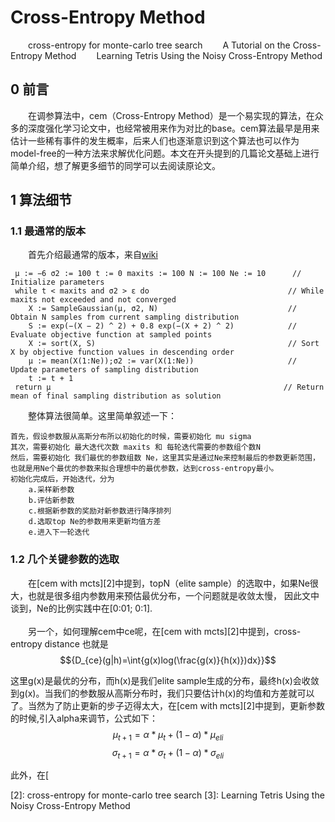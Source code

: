 # Cross-Entropy Method
  
  &emsp;&emsp;cross-entropy for monte-carlo tree search
  &emsp;&emsp;A Tutorial on the Cross-Entropy Method
  &emsp;&emsp;Learning Tetris Using the Noisy Cross-Entropy Method
  
## 0 前言
  
  &emsp;&emsp;在调参算法中，cem（Cross-Entropy Method）是一个易实现的算法，在众多的深度强化学习论文中，也经常被用来作为对比的base。cem算法最早是用来估计一些稀有事件的发生概率，后来人们也逐渐意识到这个算法也可以作为model-free的一种方法来求解优化问题。本文在开头提到的几篇论文基础上进行简单介绍，想了解更多细节的同学可以去阅读原论文。
    
## 1 算法细节
  
  ### 1.1 最通常的版本
    
  &emsp;&emsp;首先介绍最通常的版本，来自[wiki][1]
  
  ```
   μ := −6 σ2 := 100 t := 0 maxits := 100 N := 100 Ne := 10      // Initialize parameters 
   while t < maxits and σ2 > ε do                               // While maxits not exceeded and not converged
      X := SampleGaussian(μ, σ2, N)                             // Obtain N samples from current sampling distribution
      S := exp(−(X − 2) ^ 2) + 0.8 exp(−(X + 2) ^ 2)            // Evaluate objective function at sampled points
      X := sort(X, S)                                           // Sort X by objective function values in descending order          
      μ := mean(X(1:Ne));σ2 := var(X(1:Ne))                     // Update parameters of sampling distribution                            
      t := t + 1
   return μ                                                    // Return mean of final sampling distribution as solution
  ```
  &emsp;&emsp;整体算法很简单。这里简单叙述一下：
  
  ```
  首先，假设参数服从高斯分布所以初始化的时候，需要初始化 mu sigma
  其次，需要初始化 最大迭代次数 maxits 和 每轮迭代需要的参数组个数N
  然后，需要初始化 我们最优的参数组数 Ne，这里其实是通过Ne来控制最后的参数更新范围，也就是用Ne个最优的参数来拟合理想中的最优参数，达到cross-entropy最小。
  初始化完成后，开始迭代，分为 
      a.采样新参数
      b.评估新参数
      c.根据新参数的奖励对新参数进行降序排列
      d.选取top Ne的参数用来更新均值方差
      e.进入下一轮迭代
  ```    
  ### 1.2 几个关键参数的选取
    
  &emsp;&emsp;在[cem with mcts][2]中提到，topN（elite sample）的选取中，如果Ne很大，也就是很多组内参数用来预估最优分布，一个问题就是收敛太慢，
  因此文中谈到，Ne的比例实践中在[0:01; 0:1].<br></br>&emsp;&emsp;另一个，如何理解cem中ce呢，在[cem with mcts][2]中提到，cross-entropy distance 也就是 $${D_{ce}(g|h)=\int{g(x)log(\frac{g(x)}{h(x)})dx}}$$
  
  这里g(x)是最优的分布，而h(x)是我们elite sample生成的分布，最终h(x)会收敛到g(x)。当我们的参数服从高斯分布时，我们只要估计h(x)的均值和方差就可以了。当然为了防止更新的步子迈得太大，在[cem with mcts][2]中提到，更新参数的时候,引入alpha来调节，公式如下： $${\mu_{t+1} =\alpha*\mu_{t} + (1-\alpha)*\mu_{eli}}$$ 
 $${\sigma_{t+1} = \alpha *  \sigma_t + (1- \alpha ) * \sigma_{eli} }$$
  
  此外，在[
  
  
[1]: https://en.wikipedia.org/wiki/Cross-entropy_method
[2]: cross-entropy for monte-carlo tree search
[3]: Learning Tetris Using the Noisy Cross-Entropy Method
